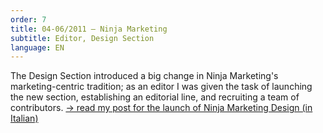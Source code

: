 ```yaml
---
order: 7
title: 04-06/2011 — Ninja Marketing
subtitle: Editor, Design Section
language: EN
---
```


The Design Section introduced a big change in Ninja Marketing's marketing-centric tradition; as an editor I was given the task of launching the new section, establishing an editorial line, and recruiting a team of contributors. [&rarr; read my post for the launch of Ninja Marketing Design (in Italian)](http://www.ninjamarketing.it/2011/04/19/ninja-marketing-speaks-design-al-via-la-nuova-sezione-dedicata-alle-arti-visive-a-tutto-tondo/)
